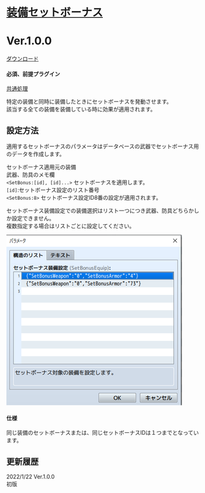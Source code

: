 # [装備セットボーナス](https://raw.githubusercontent.com/nuun888/MZ/master/NUUN_SetBonusEquip.js)
# Ver.1.0.0
[ダウンロード](https://raw.githubusercontent.com/nuun888/MZ/master/NUUN_SetBonusEquip.js)
#### 必須、前提プラグイン
[共通処理](https://github.com/nuun888/MZ/blob/master/README/Base.md)  

特定の装備と同時に装備したときにセットボーナスを発動させます。  
該当する全ての装備を装備している時に効果が適用されます。  

## 設定方法
適用するセットボーナスのパラメータはデータベースの武器でセットボーナス用のデータを作成します。  

セットボーナス適用元の装備  
武器、防具のメモ欄  
`<SetBonus:[id], [id]...>` セットボーナスを適用します。  
`[id]`:セットボーナス設定のリスト番号  
`<SetBonus:8>` セットボーナス設定ID8番の設定が適用されます。  

セットボーナス装備設定での装備選択はリスト一つにつき武器、防具どちらかしか設定できません。  
複数指定する場合はリストごとに設定してください。  

![画像](img/SetBonusEquip1.png)  

#### 仕様
同じ装備のセットボーナスまたは、同じセットボーナスIDは１つまでとなっています。  

## 更新履歴
2022/1/22 Ver.1.0.0  
初版  
